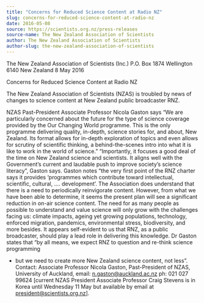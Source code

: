 ```yaml
---
title: "Concerns for Reduced Science Content at Radio NZ"
slug: concerns-for-reduced-science-content-at-radio-nz
date: 2016-05-08
source: https://scientists.org.nz/press-releases
source-name: The New Zealand Association of Scientists
author: The New Zealand Association of Scientists
author-slug: the-new-zealand-association-of-scientists
---
```


The New Zealand Association of Scientists (Inc.)
P.O. Box 1874
Wellington 6140
New Zealand
8 May 2016

Concerns for Reduced Science Content at Radio NZ

The New Zealand Association of Scientists (NZAS) is troubled by news of changes to science
content at New Zealand public broadcaster RNZ.

NZAS Past-President Associate Professor Nicola Gaston says “We are particularly concerned about
the future for the type of science coverage provided by the Our Changing World programme. This
is the only programme delivering quality, in-depth, science stories for, and about, New Zealand.
Its format allows for in-depth exploration of topics and even allows for scrutiny of scientific
thinking, a behind-the-scenes intro into what it is like to work in the world of science.”
“Importantly, it focuses a good deal of the time on New Zealand science and scientists. It aligns
well with the Government’s current and laudable push to improve society’s science literacy”,
Gaston says.
Gaston notes “the very first point of the RNZ charter says it provides ‘programmes which
contribute toward intellectual, scientific, cultural, .... development’.
The Association does understand that there is a need to periodically reinvigorate content.
However, from what we have been able to determine, it seems the present plan will see a
significant reduction in on-air science content.
The need for as many people as possible to understand and value science will only grow with the
challenges facing us: climate impacts, ageing yet growing populations, technology, enforced
migration, pandemics, environmental stress, biodiversity, and more besides.
It appears self-evident to us that RNZ, as a public broadcaster, should play a lead role in delivering
this knowledge.
Dr Gaston states that “by all means, we expect RNZ to question and re-think science programming
- but we need to create more New Zealand science content, not less”.
Contact: Associate Professor Nicola Gaston, Past-President of NZAS, University of Auckland,
email: n.gaston@auckland.ac.nz ph: 021 027 99624
[current NZAS President Associate Professor Craig Stevens is in Korea until Wednesday 11 May
but available by email at president@scientists.org.nz].